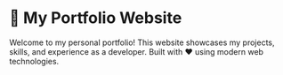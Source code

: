 # 🚀 My Portfolio Website

Welcome to my personal portfolio! This website showcases my projects, skills, and experience as a developer. Built with ❤️ using modern web technologies.
